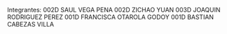 Integrantes:
  002D SAUL VEGA PENA
  002D ZICHAO YUAN
  003D JOAQUIN RODRIGUEZ PEREZ
  001D FRANCISCA OTAROLA GODOY
  001D BASTIAN CABEZAS VILLA
